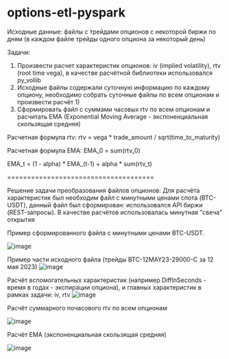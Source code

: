 # options-etl-pyspark
Исходные данные:
файлы с трейдами опционов с некоторой биржи по дням (в каждом файле трейды одного опциона за некоторый день)

Задачи:
1) Произвести расчет характеристик опционов: iv (implied volatility), rtv (root time vega), в качестве расчётной библиотеки использовался py_vollib
2) Исходные файлы содержали суточную информацию по каждому опциону, необходимо собрать суточные файлы по всем опционам и произвести расчёт 1)
3) Сформировать файл с суммами часовых rtv по всем опционам и расчитать EMA (Exponential Moving Average - экспоненциальная скользящая средняя)

Расчетная формула rtv:
rtv  = vega * trade_amount / sqrt(time_to_maturity)


Расчетная формула EMA:
EMA_0 = sum(rtv_0)

EMA_t = (1 - alpha) * EMA_(t-1) + alpha * sum(rtv_t)

=====================================

Решение задачи преобразования файлов опционов:
Для расчёта характеристик был необходим файл с минутными ценами спота (BTC-USDT), данный файл был сформирован: использовался API биржи (REST-запросы). В качестве расчётов использовалась минутная "свеча" открытия

Пример сформированного файла с минутными ценами BTC-USDT.




![image](https://github.com/emilcube/options-etl-pyspark/assets/24300598/dd9307ad-649a-4f30-b549-ccff42e081ab)



Пример части исходного файла (трейды BTC-12MAY23-29000-С за 12 мая 2023)
![image](https://github.com/emilcube/options-etl-pyspark/assets/24300598/f48c65bf-08c5-450e-9014-d8431da4c709)

Расчёт вспомогательных характеристик (например DiffInSeconds - время в годах - экспирации опциона), и главных характеристик в рамках задачи: iv, rtv
![image](https://github.com/emilcube/options-etl-pyspark/assets/24300598/bf007313-092a-4354-99af-fc375b546f2b)


Расчёт суммарного почасового rtv по всем опционам



![image](https://github.com/emilcube/options-etl-pyspark/assets/24300598/cfc3f471-781b-47b9-9e41-492df19b6e02)


Расчёт EMA (экспоненциальная скользящая средняя)



![image](https://github.com/emilcube/options-etl-pyspark/assets/24300598/820d1f13-c419-490b-81b9-a20fb047b545)



